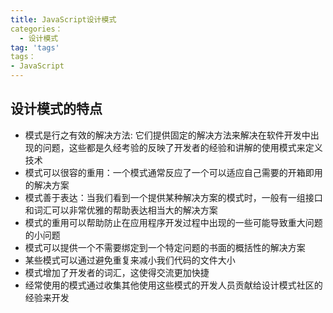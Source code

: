 ```yaml
---
title: JavaScript设计模式
categories：
  - 设计模式
tag: 'tags'
tags： 
- JavaScript
---
```


## 设计模式的特点

- 模式是行之有效的解决方法: 它们提供固定的解决方法来解决在软件开发中出现的问题，这些都是久经考验的反映了开发者的经验和讲解的使用模式来定义技术
- 模式可以很容的重用：一个模式通常反应了一个可以适应自己需要的开箱即用的解决方案
- 模式善于表达：当我们看到一个提供某种解决方案的模式时，一般有一组接口和词汇可以非常优雅的帮助表达相当大的解决方案
- 模式的重用可以帮助防止在应用程序开发过程中出现的一些可能导致重大问题的小问题
- 模式可以提供一个不需要绑定到一个特定问题的书面的概括性的解决方案
- 某些模式可以通过避免重复来减小我们代码的文件大小
- 模式增加了开发者的词汇，这使得交流更加快捷
- 经常使用的模式通过收集其他使用这些模式的开发人员贡献给设计模式社区的经验来开发
